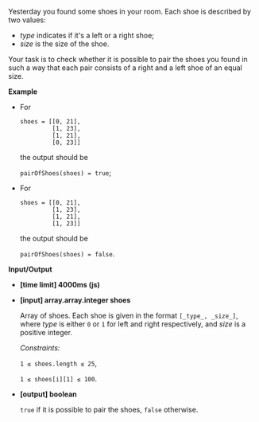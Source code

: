 ﻿Yesterday you found some shoes in your room. Each shoe is described by two values:

*   _type_ indicates if it's a left or a right shoe;
*   _size_ is the size of the shoe.

Your task is to check whether it is possible to pair the shoes you found in such a way that each pair consists of a right and a left shoe of an equal size.

**Example**

*   For

    ```
    shoes = [[0, 21], 
             [1, 23], 
             [1, 21], 
             [0, 23]]

    ```

    the output should be

    `pairOfShoes(shoes) = true`;

*   For

    ```
    shoes = [[0, 21], 
             [1, 23], 
             [1, 21], 
             [1, 23]]

    ```

    the output should be

    `pairOfShoes(shoes) = false`.

**Input/Output**

*   **[time limit] 4000ms (js)**

*   **[input] array.array.integer shoes**

    Array of shoes. Each shoe is given in the format `[_type_, _size_]`, where _type_ is either `0` or `1` for left and right respectively, and _size_ is a positive integer.

    _Constraints:_

    `1 ≤ shoes.length ≤ 25`,

    `1 ≤ shoes[i][1] ≤ 100`.

*   **[output] boolean**

    `true` if it is possible to pair the shoes, `false` otherwise.